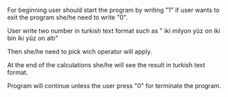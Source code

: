 For beginning user should start the program by writing "1" if user wants to exit the program she/he need to write "0".

User write two number in turkish text format such as " iki milyon yüz on iki bin iki yüz on altı"

Then she/he need to pick wich operator will apply.

At the end of the calculations she/he will see the result in turkish text format.

Program will continue unless the user press "0" for terminate the program.
